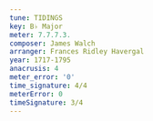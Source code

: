 ```yaml
---
tune: TIDINGS
key: B♭ Major
meter: 7.7.7.3.
composer: James Walch
arranger: Frances Ridley Havergal
year: 1717-1795
anacrusis: 4
meter_error: '0'
time_signature: 4/4
meterError: 0
timeSignature: 3/4
---
```

